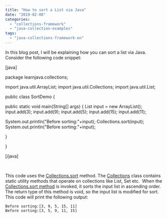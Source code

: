 ```yaml
---
title: "How to sort a List via Java"
date: "2019-02-08"
categories: 
  - "collections-framework"
  - "java-collection-examples"
tags: 
  - "java-collections-framework-en"
---
```


In this blog post, I will be explaining how you can sort a list via Java.  Consider the following code snippet:

\[java\]

package learnjava.collections;

import java.util.ArrayList; import java.util.Collections; import java.util.List;

public class SortDemo {

public static void main(String\[\] args) { List<Integer> input = new ArrayList<Integer>(); input.add(3); input.add(9); input.add(5); input.add(15); input.add(11);

System.out.println("Before sorting:"+input); Collections.sort(input); System.out.println("Before sorting:"+input);

}

}

\[/java\]

 

This code uses the [Collections.sort](https://docs.oracle.com/javase/8/docs/api/java/util/Collections.html#sort-java.util.List-) method. The [Collections](https://docs.oracle.com/javase/8/docs/api/java/util/Collections.html) class contains static utility methods that operate on collections like List, Set etc.  When the [Collections.sort method](https://docs.oracle.com/javase/8/docs/api/java/util/Collections.html#sort-java.util.List-) is invoked, it sorts the input list in ascending order. The return type of this method is void, so the input list is modified for sort. This code will print the following output:

```
Before sorting:[3, 9, 5, 15, 11]
Before sorting:[3, 5, 9, 11, 15]
```
